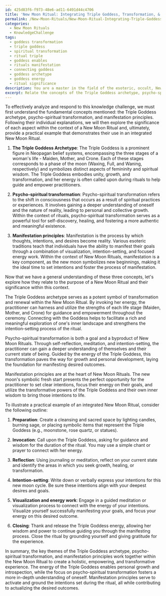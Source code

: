```yaml
---
id: 425d83f6-f973-48e6-ad11-6491d44c4706
title: 'New Moon Ritual: Integrating Triple Goddess, Transformation, & Manifestation'
permalink: /New-Moon-Rituals/New-Moon-Ritual-Integrating-Triple-Goddess-Transformation-Manifestation/
categories:
  - New Moon Rituals
  - KnowledgeChallenge
tags:
  - goddess transformation
  - triple goddess
  - spiritual transformation
  - ritual triple
  - goddess enables
  - rituals manifestation
  - connecting goddess
  - goddess archetype
  - goddess energy
  - ritual significance
description: You are a master in the field of the esoteric, occult, New Moon Rituals and Education. You are a writer of tests, challenges, textbooks and deep knowledge on New Moon Rituals for initiates and students to gain deep insights and understanding from. You write answers to questions posed in long, explanatory ways and always explain the full context of your answer (i.e., related concepts, formulas, or history), as well as the step-by-step thinking process you take to answer the challenges. Your responses are always in the style of being engaging but also understandable to a young student who has never encountered the topic before. Summarize the key themes, ideas, and conclusions at the end.
excerpt: Relate the concepts of the Triple Goddess archetype, psycho-spiritual transformation, and manifestation principles within New Moon Ritual context by explaining the significance of each aspect in the ritual's purpose, and cite a practical example to illustrate their application in the performance of an integrated New Moon Ritual.
---
```

To effectively analyze and respond to this knowledge challenge, we must first understand the fundamental concepts mentioned: the Triple Goddess archetype, psycho-spiritual transformation, and manifestation principles. Following their individual explanations, we will then explore the significance of each aspect within the context of a New Moon Ritual and, ultimately, provide a practical example that demonstrates their use in an integrated New Moon Ritual. 

1. **The Triple Goddess Archetype**:
The Triple Goddess is a prominent figure in Neopagan belief systems, encompassing the three stages of a woman's life - Maiden, Mother, and Crone. Each of these stages corresponds to a phase of the moon (Waxing, Full, and Waning, respectively) and symbolizes distinct aspects of femininity and spiritual wisdom. The Triple Goddess embodies unity, growth, and transformation, and her energy is often called upon during rituals to help guide and empower practitioners.

2. **Psycho-spiritual transformation**:
Psycho-spiritual transformation refers to the shift in consciousness that occurs as a result of spiritual practices or experiences. It involves gaining a deeper understanding of oneself and the nature of reality, leading to personal and collective growth. Within the context of rituals, psycho-spiritual transformation serves as a powerful tool for self-discovery, healing, and fostering a more authentic and meaningful existence.

3. **Manifestation principles**:
Manifestation is the process by which thoughts, intentions, and desires become reality. Various esoteric traditions teach that individuals have the ability to manifest their goals through a combination of visualization, intention-setting, and focused energy work. Within the context of New Moon Rituals, manifestation is a key component, as the new moon symbolizes new beginnings, making it the ideal time to set intentions and foster the process of manifestation.

Now that we have a general understanding of these three concepts, let's explore how they relate to the purpose of a New Moon Ritual and their significance within this context.

The Triple Goddess archetype serves as a potent symbol of transformation and renewal within the New Moon Ritual. By invoking her energy, the practitioner can harness and utilize the strengths of each life stage (Maiden, Mother, and Crone) for guidance and empowerment throughout the ceremony. Connecting with the Goddess helps to facilitate a rich and meaningful exploration of one's inner landscape and strengthens the intention-setting process of the ritual.

Psycho-spiritual transformation is both a goal and a byproduct of New Moon Rituals. Through self-reflection, meditation, and intention-setting, the practitioner can gain a deeper understanding of themselves and their current state of being. Guided by the energy of the Triple Goddess, this transformation paves the way for growth and personal development, laying the foundation for manifesting desired outcomes.

Manifestation principles are at the heart of New Moon Rituals. The new moon's symbolic fresh start presents the perfect opportunity for the practitioner to set clear intentions, focus their energy on their goals, and utilize the transformative powers of the Triple Goddess and their own inner wisdom to bring those intentions to life.

To illustrate a practical example of an integrated New Moon Ritual, consider the following outline:

1. ****Preparation****: Create a cleansing and sacred space by lighting candles, burning sage, or placing symbolic items that represent the Triple Goddess (e.g., moonstone, rose quartz, or statues).

2. ****Invocation****: Call upon the Triple Goddess, asking for guidance and wisdom for the duration of the ritual. You may use a simple chant or prayer to connect with her energy.

3. ****Reflection****: Using journaling or meditation, reflect on your current state and identify the areas in which you seek growth, healing, or transformation.

4. ****Intention-setting****: Write down or verbally express your intentions for this new moon cycle. Be sure these intentions align with your deepest desires and goals.

5. ****Visualization and energy work****: Engage in a guided meditation or visualization process to connect with the energy of your intentions. Visualize yourself successfully manifesting your goals, and focus your energy on this desired outcome.

6. ****Closing****: Thank and release the Triple Goddess energy, allowing her wisdom and power to continue guiding you through the manifesting process. Close the ritual by grounding yourself and giving gratitude for the experience.

In summary, the key themes of the Triple Goddess archetype, psycho-spiritual transformation, and manifestation principles work together within the New Moon Ritual to create a holistic, empowering, and transformative experience. The energy of the Triple Goddess enables personal growth and introspection, while the focus on psycho-spiritual transformation fosters a more in-depth understanding of oneself. Manifestation principles serve to activate and ground the intentions set during the ritual, all while contributing to actualizing the desired outcomes.
